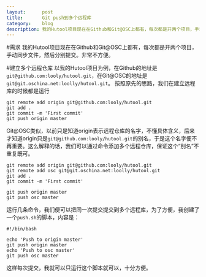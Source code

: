 ```yaml
---
layout:      post
title:       Git push到多个远程库
category:    blog
description: 我的Hutool项目现在在Github和Git@OSC上都有，每次都是开两个项目，手动同步文件，然后分别提交。后来发现可以一个项目同时提交到多个远程库，还真是方便。
---
```


#需求
我的Hutool项目现在在Github和Git@OSC上都有，每次都是开两个项目，手动同步文件，然后分别提交。非常不方便。

#建立多个远程仓库
以我的Hutool项目为例，在Github的地址是`git@github.com:looly/hutool.git`，在Git@OSC的地址是`git@git.oschina.net:loolly/hutool.git`。
按照原先的思路，我们在建立远程库的时候都是运行
    
    git remote add origin git@github.com:looly/hutool.git
    git add .
    git commit -m 'First commit'
    git push origin master

Git@OSC类似，以前只是知道origin表示远程仓库的名字，不懂具体含义，后来才知道origin只是`git@github.com:looly/hutool.git`的别名，于是这个名字便不再重要。这么解释的话，我们可以通过命令添加多个远程仓库，保证这个“别名”不重复既可。

    git remote add origin git@github.com:looly/hutool.git
    git remote add osc git@git.oschina.net:loolly/hutool.git
    git add .
    git commit -m 'First commit'

    git push origin master
    git push osc master

运行几条命令，我们便可以把同一次提交提交到多个远程库，为了方便，我创建了一个`push.sh`的脚本，内容是：

    #!/bin/bash
    
    echo 'Push to origin master'
    git push origin master
    echo 'Push to osc master'
    git push osc master

这样每次提交，我就可以只运行这个脚本就可以，十分方便。